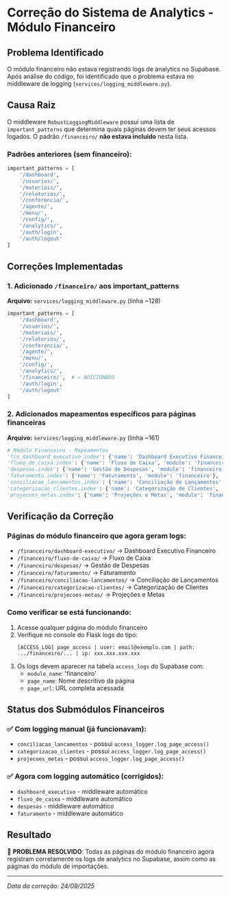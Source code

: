 # Correção do Sistema de Analytics - Módulo Financeiro

## Problema Identificado

O módulo financeiro não estava registrando logs de analytics no Supabase. Após análise do código, foi identificado que o problema estava no middleware de logging (`services/logging_middleware.py`).

## Causa Raiz

O middleware `RobustLoggingMiddleware` possui uma lista de `important_patterns` que determina quais páginas devem ter seus acessos logados. O padrão `/financeiro/` **não estava incluído** nesta lista.

### Padrões anteriores (sem financeiro):
```python
important_patterns = [
    '/dashboard',
    '/usuarios/',
    '/materiais/',
    '/relatorios/',
    '/conferencia/',
    '/agente/',
    '/menu/',
    '/config/',
    '/analytics/',
    '/auth/login',
    '/auth/logout'
]
```

## Correções Implementadas

### 1. Adicionado `/financeiro/` aos important_patterns
**Arquivo:** `services/logging_middleware.py` (linha ~128)

```python
important_patterns = [
    '/dashboard',
    '/usuarios/',
    '/materiais/',
    '/relatorios/',
    '/conferencia/',
    '/agente/',
    '/menu/',
    '/config/',
    '/analytics/',
    '/financeiro/',  # ← ADICIONADO
    '/auth/login',
    '/auth/logout'
]
```

### 2. Adicionados mapeamentos específicos para páginas financeiras
**Arquivo:** `services/logging_middleware.py` (linha ~161)

```python
# Módulo Financeiro - Mapeamentos
'fin_dashboard_executivo.index': {'name': 'Dashboard Executivo Financeiro', 'module': 'financeiro'},
'fluxo_de_caixa.index': {'name': 'Fluxo de Caixa', 'module': 'financeiro'},
'despesas.index': {'name': 'Gestão de Despesas', 'module': 'financeiro'},
'faturamento.index': {'name': 'Faturamento', 'module': 'financeiro'},
'conciliacao_lancamentos.index': {'name': 'Conciliação de Lançamentos', 'module': 'financeiro'},
'categorizacao_clientes.index': {'name': 'Categorização de Clientes', 'module': 'financeiro'},
'projecoes_metas.index': {'name': 'Projeções e Metas', 'module': 'financeiro'},
```

## Verificação da Correção

### Páginas do módulo financeiro que agora geram logs:
- `/financeiro/dashboard-executivo/` → Dashboard Executivo Financeiro
- `/financeiro/fluxo-de-caixa/` → Fluxo de Caixa
- `/financeiro/despesas/` → Gestão de Despesas
- `/financeiro/faturamento/` → Faturamento
- `/financeiro/conciliacao-lancamentos/` → Conciliação de Lançamentos
- `/financeiro/categorizacao-clientes/` → Categorização de Clientes
- `/financeiro/projecoes-metas/` → Projeções e Metas

### Como verificar se está funcionando:
1. Acesse qualquer página do módulo financeiro
2. Verifique no console do Flask logs do tipo:
   ```
   [ACCESS_LOG] page_access | user: email@exemplo.com | path: .../financeiro/... | ip: xxx.xxx.xxx.xxx
   ```
3. Os logs devem aparecer na tabela `access_logs` do Supabase com:
   - `module_name`: 'financeiro'
   - `page_name`: Nome descritivo da página
   - `page_url`: URL completa acessada

## Status dos Submódulos Financeiros

### ✅ Com logging manual (já funcionavam):
- `conciliacao_lancamentos` - possui `access_logger.log_page_access()`
- `categorizacao_clientes` - possui `access_logger.log_page_access()`
- `projecoes_metas` - possui `access_logger.log_page_access()`

### ✅ Agora com logging automático (corrigidos):
- `dashboard_executivo` - middleware automático
- `fluxo_de_caixa` - middleware automático
- `despesas` - middleware automático
- `faturamento` - middleware automático

## Resultado

🎯 **PROBLEMA RESOLVIDO**: Todas as páginas do módulo financeiro agora registram corretamente os logs de analytics no Supabase, assim como as páginas do módulo de importações.

---
*Data da correção: 24/09/2025*